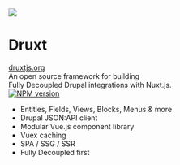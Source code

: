 
<div class="grid grid-cols-[2fr,2fr] gap-4">
  <div class="text-center pb-4">
    <img class="h-50 inline-block" src="https://druxtjs.org/logo.svg">
    <div class="mb-2 text-sm">
      <h1>Druxt</h1>
      <a href="https://druxtjs.org" target="_blank">druxtjs.org</a><br />
      <a href="https://www.youtube.com/channel/UC3rybROe6cP9Uly_qQEW-4w" class="no-underline" target="_blank">
        <mdi-youtube class="inline-block no-underline opacity-50" />
      </a>
      <a href="https://twitter.com/druxtjs" class="no-underline" target="_blank">
        <mdi-twitter class="inline-block no-underline opacity-50" />
      </a>
    </div>
    <div class="opacity-50 mb-2 text-sm">
      An open source framework for building<br />
      Fully Decoupled Drupal integrations with Nuxt.js.
    </div>
    <div class="text-center">
      <a class="!border-none" href="https://www.npmjs.com/package/druxt" target="__blank"><img class="h-4 inline mx-0.5" src="https://img.shields.io/npm/v/druxt?label=druxt" alt="NPM version"></a>
    </div>
  </div>
  <div class="!all:leading-12 !all:list-none my-auto">

  - Entities, Fields, Views, Blocks, Menus & more
  - Drupal JSON:API client
  - Modular Vue.js component library
  - Vuex caching
  - SPA / SSG / SSR
  - Fully Decoupled first

  </div>
</div>

<!--
Druxt consumes both content and configuration from the Drupal JSON:API.
It provides Entities with display modes, for both View and Form displays.
It offers Decoupled Views, Blocks, Menus and more.
It leverages the many build modes provided by Nuxt, including full static generation.
-->

